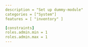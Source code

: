 ```yaml
---
description = "Set up dummy-module"
categories = ["System"]
features = [ "inventory" ]

[constraints]
roles.admin.min = 1
roles.admin.max = 1
---
```


